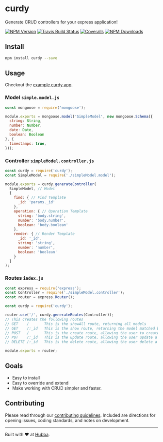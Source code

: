 # curdy

Generate CRUD controllers for your express application!

[![NPM Version](https://img.shields.io/npm/v/curdy.svg)](https://www.npmjs.com/package/curdy)
[![Travis Build Status](https://img.shields.io/travis/hubba/curdy.svg)](https://travis-ci.org/hubba/curdy)
[![Coveralls](https://img.shields.io/coveralls/github/hubba/curdy.svg)](https://coveralls.io/github/hubba/curdy)
[![NPM Downloads](https://img.shields.io/npm/dm/curdy.svg)](https://npm-stat.com/charts.html?package=curdy)


## Install
```bash
npm install curdy --save
```

## Usage

Checkout the [example curdy app](https://github.com/hubba/curdy/tree/earobinson/resolve-failing-tests/spec/express/testApp).

### Model `simple.model.js`
```js
const mongoose = require('mongoose');

module.exports = mongoose.model('SimpleModel', new mongoose.Schema({
  string: String,
  number: Number,
  date: Date,
  boolean: Boolean
}, {
  timestamps: true,
}));
```

### Controller `simpleModel.controller.js`
```js
const curdy = require('curdy');
const SimpleModel = require('./simpleModel.model');

module.exports = curdy.generateController(
  SimpleModel, // Model
  {
    find: { // Find Template
      _id: 'params._id'
    },
    operation: { // Operation Template
      string: 'body.string',
      number: 'body.number',
      boolean: 'body.boolean'
    },
    render: { // Render Template
      _id: '_id',
      string: 'string',
      number: 'number',
      boolean: 'boolean'
    }
  }
);
```

### Routes `index.js`
```js
const express = require('express');
const Controller = require('./simpleModel.controller');
const router = express.Router();

const curdy = require('curdy');

router.use('/', curdy.generateRoutes(Controller));
// This creates the following routes
// GET    /       This is the showAll route, returning all models
// GET    /:_id   This is the show route, returning the model matched by the find
// POST   /       This is the create route, allowing the user to create a new model
// PUT    /:_id   This is the update route, allowing the user update a model
// DELETE /:_id   This is the delete route, allowing the user delete a model

module.exports = router;
```

## Goals
 - Easy to install
 - Easy to override and extend
 - Make working with CRUD simpler and faster.

 ## Contributing

Please read through our [contributing guidelines](CONTRIBUTING.md). Included are directions
for opening issues, coding standards, and notes on development.

***

Built with ❤️ at [Hubba](https://www.hubba.com?utm_campaign=hubba_oss).